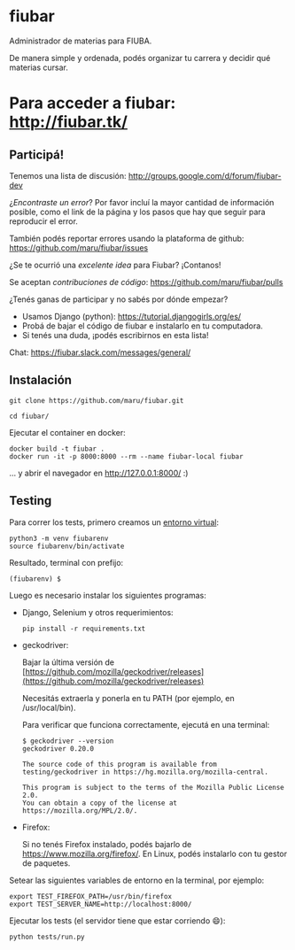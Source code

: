 fiubar
======

Administrador de materias para FIUBA.

De manera simple y ordenada, podés organizar tu carrera y decidir qué materias cursar.

# Para acceder a fiubar: http://fiubar.tk/

Participá!
----------

Tenemos una lista de discusión:
http://groups.google.com/d/forum/fiubar-dev

¿*Encontraste un error*? Por favor incluí la mayor cantidad de información
posible, como el link de la página y los pasos que hay que seguir para
reproducir el error.

También podés reportar errores usando la plataforma de github: https://github.com/maru/fiubar/issues

¿Se te ocurrió una *excelente idea* para Fiubar? ¡Contanos!

Se aceptan *contribuciones de código*: https://github.com/maru/fiubar/pulls

¿Tenés ganas de participar y no sabés por dónde empezar?
  - Usamos Django (python): https://tutorial.djangogirls.org/es/
  - Probá de bajar el código de fiubar e instalarlo en tu computadora.
  - Si tenés una duda, ¡podés escribirnos en esta lista!

Chat:
https://fiubar.slack.com/messages/general/

Instalación
-----------

    git clone https://github.com/maru/fiubar.git

    cd fiubar/

Ejecutar el container en docker:

    docker build -t fiubar .
    docker run -it -p 8000:8000 --rm --name fiubar-local fiubar

... y abrir el navegador en http://127.0.0.1:8000/ :)

Testing
-------

Para correr los tests, primero creamos un [entorno virtual](https://tutorial.djangogirls.org/es/django_installation/#entorno-virtual):

    python3 -m venv fiubarenv
    source fiubarenv/bin/activate

Resultado, terminal con prefijo:

    (fiubarenv) $

Luego es necesario instalar los siguientes programas:

- Django, Selenium y otros requerimientos:

      pip install -r requirements.txt

- geckodriver:

    Bajar la última versión de [https://github.com/mozilla/geckodriver/releases](https://github.com/mozilla/geckodriver/releases)

    Necesitás extraerla y ponerla en tu PATH (por ejemplo, en /usr/local/bin).

    Para verificar que funciona correctamente, ejecutá en una terminal:

      $ geckodriver --version
      geckodriver 0.20.0

      The source code of this program is available from
      testing/geckodriver in https://hg.mozilla.org/mozilla-central.

      This program is subject to the terms of the Mozilla Public License 2.0.
      You can obtain a copy of the license at https://mozilla.org/MPL/2.0/.

- Firefox:

    Si no tenés Firefox instalado, podés bajarlo de https://www.mozilla.org/firefox/.
    En Linux, podés instalarlo con tu gestor de paquetes.

Setear las siguientes variables de entorno en la terminal, por ejemplo:

    export TEST_FIREFOX_PATH=/usr/bin/firefox
    export TEST_SERVER_NAME=http://localhost:8000/

Ejecutar los tests (el servidor tiene que estar corriendo :smile:):

    python tests/run.py
